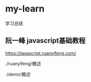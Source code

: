 # my-learn
学习总结

## 阮一峰 javascript基础教程
https://javascript.ruanyifeng.com/

./ruanyifeng/概述




./demo/概述